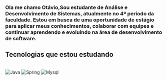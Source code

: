 ### Ola me chamo Otávio,Sou estudante de Análise e Desenvolvimento de Sistemas, atualmente no 4º período da faculdade. Estou em busca de uma oportunidade de estágio para aplicar meus conhecimentos, colaborar com equipes e continuar aprendendo e evoluindo na área de desenvolvimento de software.

## Tecnologias que estou estudando
<div style="display: inline_block"><br/>
  
<img align="center" alt="Java" src="https://img.shields.io/badge/Java-ED8B00?style=for-the-badge&logo=openjdk&logoColor=white">
<img align="center" alt="Spring" src="https://img.shields.io/badge/Spring-6DB33F?style=for-the-badge&logo=spring&logoColor=white">
<img align="center" alt="Mysql"  src="https://img.shields.io/badge/MySQL-00000F?style=for-the-badge&logo=mysql&logoColor=white">
</div>
